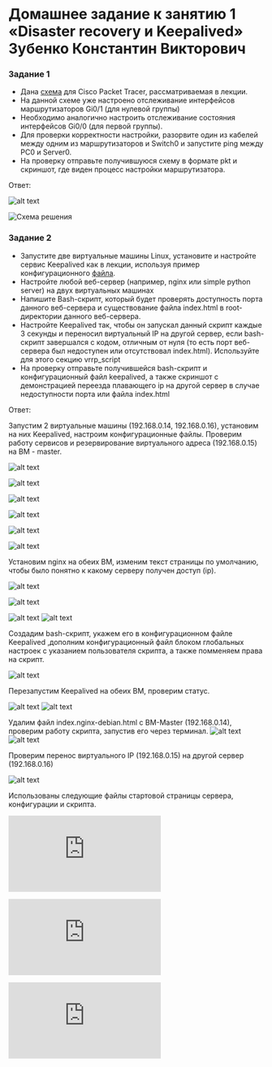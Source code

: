 # Домашнее задание к занятию 1 «Disaster recovery и Keepalived» Зубенко Константин Викторович



### Задание 1
- Дана [схема](1/hsrp_advanced.pkt) для Cisco Packet Tracer, рассматриваемая в лекции.
- На данной схеме уже настроено отслеживание интерфейсов маршрутизаторов Gi0/1 (для нулевой группы)
- Необходимо аналогично настроить отслеживание состояния интерфейсов Gi0/0 (для первой группы).
- Для проверки корректности настройки, разорвите один из кабелей между одним из маршрутизаторов и Switch0 и запустите ping между PC0 и Server0.
- На проверку отправьте получившуюся схему в формате pkt и скриншот, где виден процесс настройки маршрутизатора.

Ответ:

![alt text](https://github.com/konstanin-zubenko/Disaster-recovery-Keepalived/blob/main/img/69.png)

![Схема решения](https://github.com/konstanin-zubenko/Disaster-recovery-Keepalived/blob/main/1-hsrp_advanced_Netology.pkt)


### Задание 2
- Запустите две виртуальные машины Linux, установите и настройте сервис Keepalived как в лекции, используя пример конфигурационного [файла](1/keepalived-simple.conf).
- Настройте любой веб-сервер (например, nginx или simple python server) на двух виртуальных машинах
- Напишите Bash-скрипт, который будет проверять доступность порта данного веб-сервера и существование файла index.html в root-директории данного веб-сервера.
- Настройте Keepalived так, чтобы он запускал данный скрипт каждые 3 секунды и переносил виртуальный IP на другой сервер, если bash-скрипт завершался с кодом, отличным от нуля (то есть порт веб-сервера был недоступен или отсутствовал index.html). Используйте для этого секцию vrrp_script
- На проверку отправьте получившейся bash-скрипт и конфигурационный файл keepalived, а также скриншот с демонстрацией переезда плавающего ip на другой сервер в случае недоступности порта или файла index.html


Ответ:

Запустим 2 виртуальные машины (192.168.0.14, 192.168.0.16), установим на них Keepalived, настроим конфигурационные файлы. Проверим работу сервисов и резервирование виртуального адреса (192.168.0.15) на ВМ - master.


![alt text](https://github.com/konstanin-zubenko/Disaster-recovery-Keepalived/blob/main/img/75.png)

![alt text](https://github.com/konstanin-zubenko/Disaster-recovery-Keepalived/blob/main/img/76.png)

![alt text](https://github.com/konstanin-zubenko/Disaster-recovery-Keepalived/blob/main/img/77.png)

![alt text](https://github.com/konstanin-zubenko/Disaster-recovery-Keepalived/blob/main/img/78.png)

![alt text](https://github.com/konstanin-zubenko/Disaster-recovery-Keepalived/blob/main/img/79.png)

![alt text](https://github.com/konstanin-zubenko/Disaster-recovery-Keepalived/blob/main/img/80.png)

Установим nginx на обеих ВМ, изменим текст страницы по умолчанию, чтобы было понятно к какому серверу получен доступ (ip).

![alt text](https://github.com/konstanin-zubenko/Disaster-recovery-Keepalived/blob/main/img/81.png)

![alt text](https://github.com/konstanin-zubenko/Disaster-recovery-Keepalived/blob/main/img/82.png)

![alt text](https://github.com/konstanin-zubenko/Disaster-recovery-Keepalived/blob/main/img/83.png)
![alt text](https://github.com/konstanin-zubenko/Disaster-recovery-Keepalived/blob/main/img/84.png)


Создадим bash-скрипт, укажем его в конфигурационном файле Keepalived ,дополним конфигурационный файл блоком глобальных настроек с указанием пользователя скрипта, а также помменяем права на скрипт.

![alt text](https://github.com/konstanin-zubenko/Disaster-recovery-Keepalived/blob/main/img/90.png)

Перезапустим Keepalived на обеих ВМ, проверим статус.

![alt text](https://github.com/konstanin-zubenko/Disaster-recovery-Keepalived/blob/main/img/91.png)
![alt text](https://github.com/konstanin-zubenko/Disaster-recovery-Keepalived/blob/main/img/92.png)

Удалим файл index.nginx-debian.html с ВМ-Master (192.168.0.14), проверим работу скрипта, запустив его через терминал.
![alt text](https://github.com/konstanin-zubenko/Disaster-recovery-Keepalived/blob/main/img/93.png)
![alt text](https://github.com/konstanin-zubenko/Disaster-recovery-Keepalived/blob/main/img/94.png)

Проверим перенос виртуального IP (192.168.0.15) на другой сервер (192.168.0.16)

![alt text](https://github.com/konstanin-zubenko/Disaster-recovery-Keepalived/blob/main/img/95.png)

Использованы следующие файлы стартовой страницы сервера, конфигурации и скрипта.


![страница nginx](https://github.com/konstanin-zubenko/Disaster-recovery-Keepalived/blob/main/index.nginx-debian.html) 

![конфигурационный файл](https://github.com/konstanin-zubenko/Disaster-recovery-Keepalived/blob/main/keepalived.conf) 

![скрипт](https://github.com/konstanin-zubenko/Disaster-recovery-Keepalived/blob/main/ppcheck.sh) 